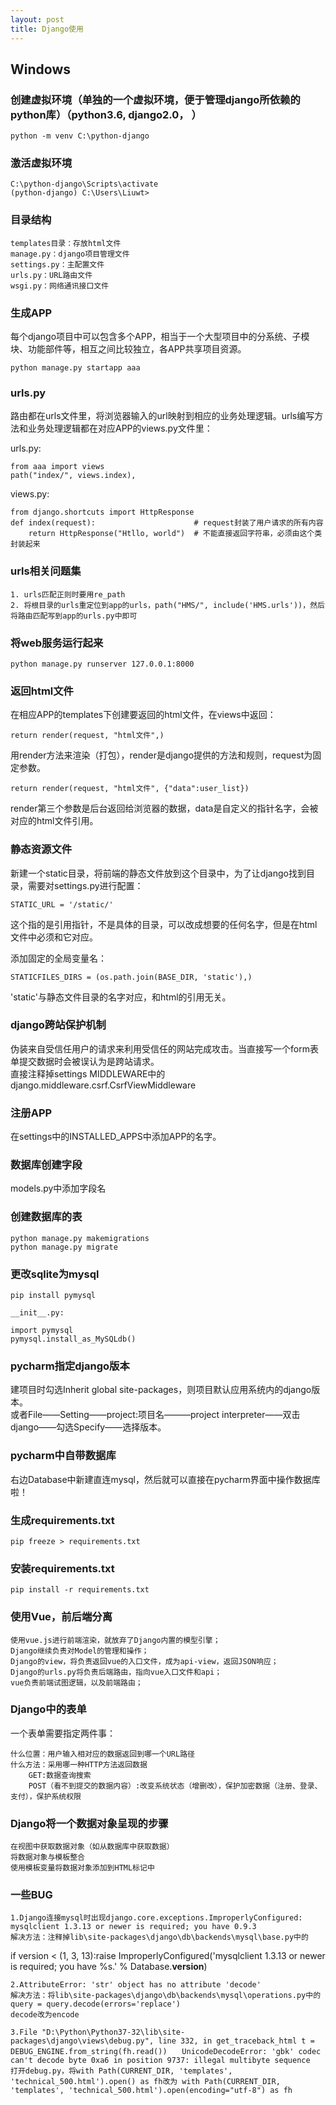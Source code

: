 ```yaml
---
layout: post
title: Django使用
---
```


## Windows

### 创建虚拟环境（单独的一个虚拟环境，便于管理django所依赖的python库）（python3.6, django2.0， ）

    python -m venv C:\python-django

### 激活虚拟环境

    C:\python-django\Scripts\activate
    (python-django) C:\Users\Liuwt>

### 目录结构

    templates目录：存放html文件
    manage.py：django项目管理文件
    settings.py：主配置文件
    urls.py：URL路由文件
    wsgi.py：网络通讯接口文件

### 生成APP
每个django项目中可以包含多个APP，相当于一个大型项目中的分系统、子模块、功能部件等，相互之间比较独立，各APP共享项目资源。

    python manage.py startapp aaa

### urls.py
路由都在urls文件里，将浏览器输入的url映射到相应的业务处理逻辑。urls编写方法和业务处理逻辑都在对应APP的views.py文件里：  

urls.py: 

    from aaa import views
    path("index/", views.index),

views.py:

    from django.shortcuts import HttpResponse
    def index(request):                      # request封装了用户请求的所有内容
        return HttpResponse("Htllo, world")  # 不能直接返回字符串，必须由这个类封装起来

### urls相关问题集

    1. urls匹配正则时要用re_path
    2. 将根目录的urls重定位到app的urls，path("HMS/", include('HMS.urls'))，然后将路由匹配写到app的urls.py中即可
  
### 将web服务运行起来

    python manage.py runserver 127.0.0.1:8000

### 返回html文件
在相应APP的templates下创建要返回的html文件，在views中返回：    

    return render(request, "html文件",)   

用render方法来渲染（打包），render是django提供的方法和规则，request为固定参数。
  
    return render(request, "html文件", {"data":user_list})  

render第三个参数是后台返回给浏览器的数据，data是自定义的指针名字，会被对应的html文件引用。

### 静态资源文件
新建一个static目录，将前端的静态文件放到这个目录中，为了让django找到目录，需要对settings.py进行配置：

    STATIC_URL = '/static/' 

这个指的是引用指针，不是具体的目录，可以改成想要的任何名字，但是在html文件中必须和它对应。

添加固定的全局变量名：

    STATICFILES_DIRS = (os.path.join(BASE_DIR, 'static'),)  

'static'与静态文件目录的名字对应，和html的引用无关。  

### django跨站保护机制  
伪装来自受信任用户的请求来利用受信任的网站完成攻击。当直接写一个form表单提交数据时会被误认为是跨站请求。  
直接注释掉settings MIDDLEWARE中的django.middleware.csrf.CsrfViewMiddleware
  
### 注册APP
在settings中的INSTALLED_APPS中添加APP的名字。

### 数据库创建字段
models.py中添加字段名

### 创建数据库的表

    python manage.py makemigrations
    python manage.py migrate

### 更改sqlite为mysql

    pip install pymysql

    __init__.py:

    import pymysql
    pymysql.install_as_MySQLdb()

### pycharm指定django版本
建项目时勾选Inherit global site-packages，则项目默认应用系统内的django版本。  
或者File——Setting——project:项目名———project interpreter——双击django——勾选Specify——选择版本。

### pycharm中自带数据库
右边Database中新建直连mysql，然后就可以直接在pycharm界面中操作数据库啦！

### 生成requirements.txt

    pip freeze > requirements.txt  

### 安装requirements.txt  

    pip install -r requirements.txt

### 使用Vue，前后端分离

    使用vue.js进行前端渲染，就放弃了Django内置的模型引擎；  
    Django继续负责对Model的管理和操作；  
    Django的view，将负责返回vue的入口文件，成为api-view，返回JSON响应；  
    Django的urls.py将负责后端路由，指向vue入口文件和api；  
    vue负责前端试图逻辑，以及前端路由；

### Django中的表单
一个表单需要指定两件事：

    什么位置：用户输入相对应的数据返回到哪一个URL路径
    什么方法：采用哪一种HTTP方法返回数据
        GET:数据查询搜索
        POST（看不到提交的数据内容）:改变系统状态（增删改），保护加密数据（注册、登录、支付），保护系统权限

### Django将一个数据对象呈现的步骤

    在视图中获取数据对象（如从数据库中获取数据）
    将数据对象与模板整合
    使用模板变量将数据对象添加到HTML标记中

### 一些BUG
    1.Django连接mysql时出现django.core.exceptions.ImproperlyConfigured: mysqlclient 1.3.13 or newer is required; you have 0.9.3
    解决方法：注释掉lib\site-packages\django\db\backends\mysql\base.py中的
if version < (1, 3, 13):raise ImproperlyConfigured('mysqlclient 1.3.13 or newer is required; you have %s.' % Database.__version__)  

    2.AttributeError: 'str' object has no attribute 'decode'
    解决方法：将lib\site-packages\django\db\backends\mysql\operations.py中的query = query.decode(errors='replace') 
    decode改为encode

    3.File "D:\Python\Python37-32\lib\site-packages\django\views\debug.py", line 332, in get_traceback_html t = DEBUG_ENGINE.from_string(fh.read())　　UnicodeDecodeError: 'gbk' codec can't decode byte 0xa6 in position 9737: illegal multibyte sequence
    打开debug.py，将with Path(CURRENT_DIR, 'templates', 'technical_500.html').open() as fh改为 with Path(CURRENT_DIR, 'templates', 'technical_500.html').open(encoding="utf-8") as fh
